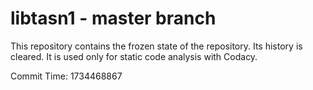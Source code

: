 # libtasn1 - master branch

This repository contains the frozen state of the repository.
Its history is cleared. It is used only for static code
analysis with Codacy.

Commit Time: 1734468867